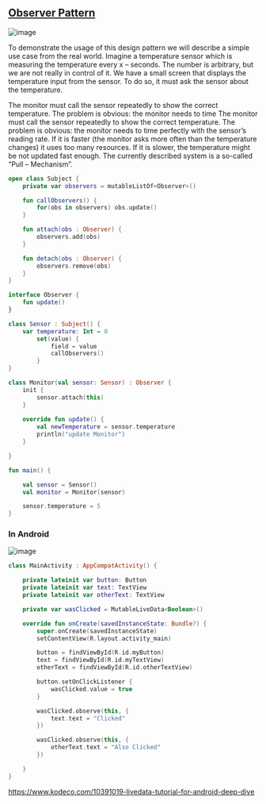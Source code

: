 ## [Observer Pattern](https://in-kotlin.com/design-patterns/observer/)

![image](https://user-images.githubusercontent.com/100533325/215146138-8e018f85-771a-455f-b6b5-787b55699430.png)

To demonstrate the usage of this design pattern we will describe a simple use case from the real world. Imagine a temperature sensor which is measuring the temperature every x – seconds. The number is arbitrary, but we are not really in control of it. We have a small screen that displays the temperature input from the sensor. To do so, it must ask the sensor about the temperature.</br>

The monitor must call the sensor repeatedly to show the correct temperature. The problem is obvious: the monitor needs to time The monitor must call the sensor repeatedly to show the correct temperature. The problem is obvious: the monitor needs to time perfectly with the sensor’s reading rate. If it is faster (the monitor asks more often than the temperature changes) it uses too many resources. If it is slower, the temperature might be not updated fast enough. The currently described system is a so-called “Pull – Mechanism”.

```kt
open class Subject {
    private var observers = mutableListOf<Observer>()

    fun callObservers() {
        for(obs in observers) obs.update()
    }

    fun attach(obs : Observer) {
        observers.add(obs)
    }

    fun detach(obs : Observer) {
        observers.remove(obs)
    }
}

interface Observer {
    fun update()
}

class Sensor : Subject() {
    var temperature: Int = 0
        set(value) {
            field = value
            callObservers()
        }
}

class Monitor(val sensor: Sensor) : Observer {
    init {
        sensor.attach(this)
    }
    
    override fun update() {
        val newTemperature = sensor.temperature
        println("update Monitor")
    }

}

fun main() {

    val sensor = Sensor()
    val monitor = Monitor(sensor)

    sensor.temperature = 5
}
```

### In Android

![image](https://user-images.githubusercontent.com/100533325/215146854-07e78860-003b-4208-8a81-2d6d643297fe.png)


```kt
class MainActivity : AppCompatActivity() {

    private lateinit var button: Button
    private lateinit var text: TextView
    private lateinit var otherText: TextView

    private var wasClicked = MutableLiveData<Boolean>()

    override fun onCreate(savedInstanceState: Bundle?) {
        super.onCreate(savedInstanceState)
        setContentView(R.layout.activity_main)

        button = findViewById(R.id.myButton)
        text = findViewById(R.id.myTextView)
        otherText = findViewById(R.id.otherTextView)

        button.setOnClickListener {
            wasClicked.value = true
        }

        wasClicked.observe(this, {
            text.text = "Clicked"
        })

        wasClicked.observe(this, {
            otherText.text = "Also Clicked"
        })

    }
}
```

https://www.kodeco.com/10391019-livedata-tutorial-for-android-deep-dive
